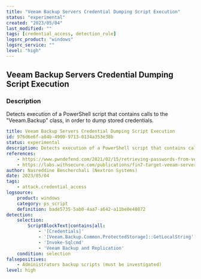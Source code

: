 ```yaml
---
title: "Veeam Backup Servers Credential Dumping Script Execution"
status: "experimental"
created: "2023/05/04"
last_modified: ""
tags: [credential_access, detection_rule]
logsrc_product: "windows"
logsrc_service: ""
level: "high"
---
```


## Veeam Backup Servers Credential Dumping Script Execution

### Description

Detects execution of a PowerShell script that contains calls to the "Veeam.Backup" class, in order to dump stored credentials.

```yml
title: Veeam Backup Servers Credential Dumping Script Execution
id: 976d6e6f-a04b-4900-9713-0134a353e38b
status: experimental
description: Detects execution of a PowerShell script that contains calls to the "Veeam.Backup" class, in order to dump stored credentials.
references:
    - https://www.pwndefend.com/2021/02/15/retrieving-passwords-from-veeam-backup-servers/
    - https://labs.withsecure.com/publications/fin7-target-veeam-servers
author: Nasreddine Bencherchali (Nextron Systems)
date: 2023/05/04
tags:
    - attack.credential_access
logsource:
    product: windows
    category: ps_script
    definition: bade5735-5ab0-4aa7-a642-a11be0e40872
detection:
    selection:
        ScriptBlockText|contains|all:
            - '[Credentials]'
            - '[Veeam.Backup.Common.ProtectedStorage]::GetLocalString'
            - 'Invoke-Sqlcmd'
            - 'Veeam Backup and Replication'
    condition: selection
falsepositives:
    - Administrators backup scripts (must be investigated)
level: high

```
